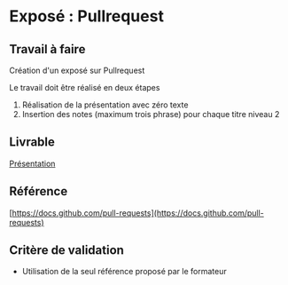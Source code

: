 # Exposé : Pullrequest



## Travail à faire

Création d'un exposé sur Pullrequest

Le travail doit être réalisé en deux étapes


1. Réalisation de la présentation avec zéro texte
2. Insertion des notes (maximum trois phrase) pour chaque titre niveau 2



## Livrable


[Présentation](./Présentation.md)



## Référence

[https://docs.github.com/pull-requests](https://docs.github.com/pull-requests)



## Critère de validation

*  Utilisation de la seul référence proposé par le formateur
